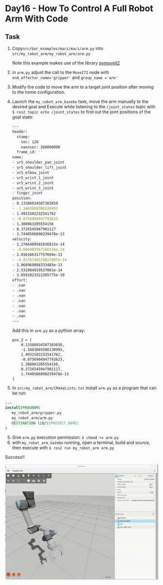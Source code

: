 # Day16 - How To Control A Full Robot Arm With Code

## Task

1. Copy`src/bar_examples/maci/maci/arm.py` into `src/my_robot_arm/my_robot_arm/arm.py`

   Note this example makes use of the library [pymoveit2](https://github.com/AndrejOrsula/pymoveit2)

2. in `arm.py` adjust the call to the `MoveIT2` node with `end_effector_name='gripper'` and `group_name ='arm'`

3. Modify the code to move the arm to a target joint position after moving to the home configuration. 

4. Launch the `my_robot_arm_Gazebo` task, move the arm manually to the desired goal and Execute while listening to the `/joint_states` topic with `$ ros2 topic echo /joint_states` to find out the joint positions of the goal state: 
   ```bash
   ---
   header:
     stamp:
       sec: 126
       nanosec: 260000000
     frame_id: ''
   name:
   - ur5_shoulder_pan_joint
   - ur5_shoulder_lift_joint
   - ur5_elbow_joint
   - ur5_wrist_1_joint
   - ur5_wrist_2_joint
   - ur5_wrist_3_joint
   - finger_joint
   position:
   - 0.13386034507103658
   - -1.3483869386130993
   - 1.4931502232541762
   - -0.8756904947793623
   - 1.388863205554156
   - 0.3726545947901117
   - 1.7440586090239478e-13
   velocity:
   - 1.2766480581016815e-14
   - -9.086481567166516e-14
   - 1.016166317757694e-13
   - -4.8176740374827887e-14
   - 1.060969888333485e-13
   - 2.531004919537061e-14
   - 3.6591823321385775e-19
   effort:
   - .nan
   - .nan
   - .nan
   - .nan
   - .nan
   - .nan
   - .nan
   ---
   ```

   Add this in `arm.py` as a python array: 
   ```
   pos_2 = [
       0.13386034507103658,
       -1.3483869386130993,
       1.4931502232541762,
       -0.8756904947793623,
       1.388863205554156,
       0.3726545947901117,
       1.7440586090239478e-13
   ]
   ```

5. In `src/my_robot_arm/CMakeLists.txt` install `arm.py` as a program that can be run:

```cmake
...
install(PROGRAMS
   my_robot_arm/gripper.py
   my_robot_arm/arm.py
   DESTINATION lib/${PROJECT_NAME}
)
```

5. Give `arm.py` execution permission: `$ chmod +x arm.py`
6. with `my_robot_arm_Gazebo` running, open a terminal, build and source, then execute with `$ ros2 run my_robot_arm arm.py` 

Success!!

![](./assets/thumbnail.gif)


